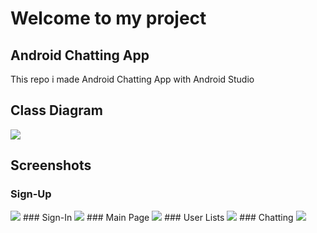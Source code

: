 # Welcome to my project
## Android Chatting App

This repo i made Android Chatting App with Android Studio


## Class Diagram
<img src="UML-CHAT.png"/>


## Screenshots
### Sign-Up
<img src="Img/SignUp.png" />
### Sign-In
<img src="Img/SignIn.png" />
### Main Page
<img src="Img/MainPage.png" />
### User Lists
<img src="Img/UserLists.png" />
### Chatting 
<img src="Img/Chatting.png" />
